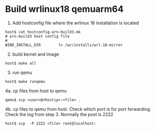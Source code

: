 # Build wrlinux18 qemuarm64

1. Add hostconfig file where the wrlinux 18 installation is located

```
host$ cat hostconfig-arn-build3.mk
# arn-build3 host config file
#
WIND_INSTALL_DIR        ?= /wr/installs/wrl-18-mirror
```
2. build kernel and image
```
host$ make all
```
3. run qemu
```
host$ make runqemu
```
4a. cp files from host to qemu
```
qemu$ scp <user>@<hostip>:<file> .
```

4b. cp files to qemu from host.
Check which port is for port forwarding. Check the log from step 3. Normally the post is 2222

```
host$ scp  -P 2222 <file> root@localhost:
```
